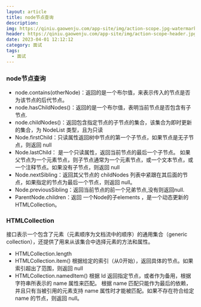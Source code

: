 ```yaml
---
layout: article
title: node节点查询
description: 
img: https://qiniu.gaowenju.com/app-site/img/action-scope.jpg-watermark
header: https://qiniu.gaowenju.com/app-site/img/action-scope-header.jpg-watermark
date: 2023-04-01 12:12:12
category: 面试
tags:
  - 面试
---
```


### node节点查询

- node.contains(otherNode)：返回的是一个布尔值，来表示传入的节点是否为该节点的后代节点。
- node.hasChildNodes()：返回的是一个布尔值，表明当前节点是否包含有子节点.
- node.childNodes()：返回包含指定节点的子节点的集合，该集合为即时更新的集合，为 NodeList 类型，且为只读
- Node.firstChild：只读属性返回树中节点的第一个子节点，如果节点是无子节点，则返回 null
- Node.lastChild： 是一个只读属性，返回当前节点的最后一个子节点。
					如果父节点为一个元素节点，则子节点通常为一个元素节点，或一个文本节点，或一个注释节点。如果没有子节点，则返回 null
- Node.nextSibling：返回其父节点的 childNodes 列表中紧跟在其后面的节点，如果指定的节点为最后一个节点，则返回 null。
- Node.previousSibling：返回当前节点的前一个兄弟节点,没有则返回null.
- ParentNode.children：返回 一个Node的子elements ，是一个动态更新的 HTMLCollection。


### HTMLCollection

接口表示一个包含了元素（元素顺序为文档流中的顺序）的通用集合（generic collection），还提供了用来从该集合中选择元素的方法和属性。

- HTMLCollection.length
- HTMLCollection.item()
	根据给定的索引（从0开始），返回具体的节点。如果索引超出了范围，则返回 null
- HTMLCollection.namedItem()
	根据 Id 返回指定节点，或者作为备用，根据字符串所表示的 name 属性来匹配。
	根据 name 匹配只能作为最后的依赖，并且只有当被引用的元素支持 name 属性时才能被匹配。如果不存在符合给定 name 的节点，则返回 null。